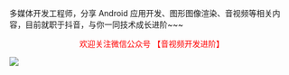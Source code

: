 多媒体开发工程师，分享 Android 应用开发、图形图像渲染、音视频等相关内容，目前就职于抖音，与你一同技术成长进阶~~~

<div align="center">
	<font color="red">欢迎关注微信公众号 【音视频开发进阶】</font>
</div>


![](https://ae01.alicdn.com/kf/Uffc994392c6042b6b6ceadf2f0ee92feC.jpg)